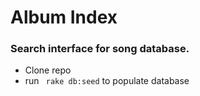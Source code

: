 # Album Index

### Search interface for song database.

- Clone repo
- run ``` rake db:seed``` to populate database
